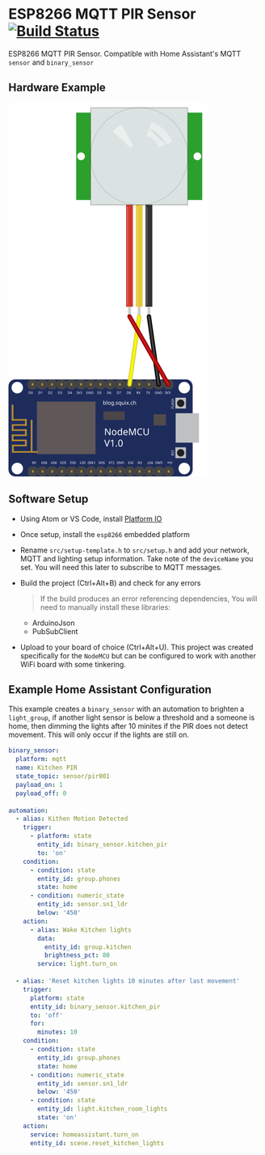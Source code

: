 # ESP8266 MQTT PIR Sensor [![Build Status](https://travis-ci.org/timmo001/ESP8266-MQTT-PIR-Sensor.svg?branch=master)](https://travis-ci.org/timmo001/ESP8266-MQTT-PIR-Sensor)
ESP8266 MQTT PIR Sensor. Compatible with Home Assistant's MQTT `sensor` and `binary_sensor`

## Hardware Example
![NodeMCU PIR Sensor](diagrams/nodemcu_pir_sensor.svg)

## Software Setup
- Using Atom or VS Code, install [Platform IO](https://platformio.org/platformio-ide)
- Once setup, install the `esp8266` embedded platform
- Rename `src/setup-template.h` to `src/setup.h` and add your network, MQTT and lighting setup information. Take note of the `deviceName` you set. You will need this later to subscribe to MQTT messages.
- Build the project (Ctrl+Alt+B) and check for any errors

  > If the build produces an error referencing dependencies, You will need to manually install these libraries:
    - ArduinoJson
    - PubSubClient
- Upload to your board of choice (Ctrl+Alt+U). This project was created specifically for the `NodeMCU` but can be configured to work with another WiFi board with some tinkering.

## Example Home Assistant Configuration
This example creates a `binary_sensor` with an automation to brighten a `light_group`, if another light sensor is below a threshold and a someone is home, then dimming the lights after 10 minites if the PIR does not detect movement. This will only occur if the lights are still on.

```yaml
binary_sensor:
  platform: mqtt
  name: Kitchen PIR
  state_topic: sensor/pir001
  payload_on: 1
  payload_off: 0

automation:
  - alias: Kithen Motion Detected
    trigger:
      - platform: state
        entity_id: binary_sensor.kitchen_pir
        to: 'on'
    condition:
      - condition: state
        entity_id: group.phones
        state: home
      - condition: numeric_state
        entity_id: sensor.sn1_ldr
        below: '450'
    action:
      - alias: Wake Kitchen lights
        data:
          entity_id: group.kitchen
          brightness_pct: 80
        service: light.turn_on
  
  - alias: 'Reset kitchen lights 10 minutes after last movement'
    trigger:
      platform: state
      entity_id: binary_sensor.kitchen_pir
      to: 'off'
      for:
        minutes: 10
    condition:
      - condition: state
        entity_id: group.phones
        state: home
      - condition: numeric_state
        entity_id: sensor.sn1_ldr
        below: '450'
      - condition: state
        entity_id: light.kitchen_room_lights
        state: 'on'
    action:
      service: homeassistant.turn_on
      entity_id: scene.reset_kitchen_lights
```
